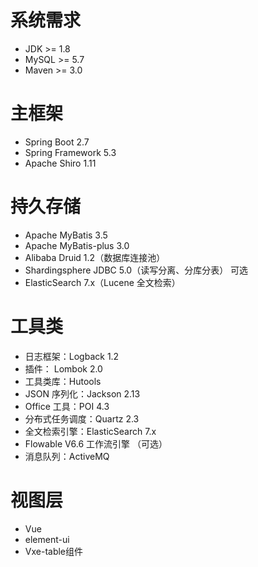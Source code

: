 # 系统需求

* JDK >= 1.8
* MySQL >= 5.7
* Maven >= 3.0


# 主框架

* Spring Boot 2.7
* Spring Framework 5.3
* Apache Shiro 1.11

# 持久存储

* Apache MyBatis 3.5
* Apache MyBatis-plus 3.0
* Alibaba Druid 1.2（数据库连接池）
* Shardingsphere JDBC 5.0（读写分离、分库分表） 可选
* ElasticSearch 7.x（Lucene 全文检索）

# 工具类
* 日志框架：Logback 1.2
* 插件： Lombok 2.0
* 工具类库：Hutools
* JSON 序列化：Jackson 2.13
* Office 工具：POI 4.3
* 分布式任务调度：Quartz 2.3
* 全文检索引擎：ElasticSearch 7.x
* Flowable V6.6 工作流引擎 （可选）
* 消息队列：ActiveMQ

# 视图层
* Vue
* element-ui
* Vxe-table组件
 








